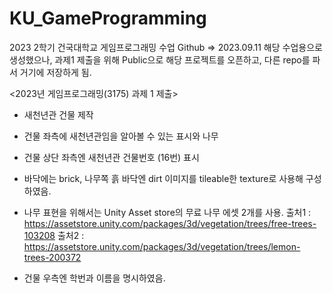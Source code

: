 # KU_GameProgramming
 2023 2학기 건국대학교 게임프로그래밍 수업 Github
=> 2023.09.11
해당 수업용으로 생성했으나, 과제1 제출을 위해 Public으로 해당 프로젝트를 오픈하고,
다른 repo를 파서 거기에 저장하게 됨.

<2023년 게임프로그래밍(3175) 과제 1 제출>
- 새천년관 건물 제작
- 건물 좌측에 새천년관임을 알아볼 수 있는 표시와 나무
- 건물 상단 좌측엔 새천년관 건물번호 (16번) 표시
- 바닥에는 brick, 나무쪽 흙 바닥엔 dirt 이미지를 tileable한 texture로 사용해 구성하였음.
- 나무 표현을 위해서는 Unity Asset store의 무료 나무 에셋 2개를 사용.
출처1 : https://assetstore.unity.com/packages/3d/vegetation/trees/free-trees-103208
출처2 : https://assetstore.unity.com/packages/3d/vegetation/trees/lemon-trees-200372

- 건물 우측엔 학번과 이름을 명시하였음.
